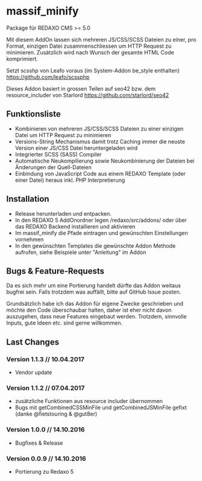 massif_minify
================

Package für REDAXO CMS >= 5.0

Mit diesem AddOn lassen sich mehreren JS/CSS/SCSS Dateien zu einer, 
pro Format, einzigen Datei zusammenschliessen um HTTP Request zu minimieren.
Zusätzlich wird nach Wunsch der gesamte HTML Code komprimiert.

Setzt scsshp von Leafo voraus (im System-Addon be_style enthalten)
https://github.com/leafo/scssphp    

Dieses Addon basiert in grossen Teilen auf seo42 bzw. dem resource_includer von Starlord
https://github.com/starlord/seo42

Funktionsliste
-------

* Kombinieren von mehreren JS/CSS/SCSS Dateien zu einer einzigen Datei um HTTP Request zu minimieren
* Versions-String Mechanismus damit trotz Caching immer die neuste Version einer JS/CSS Datei heruntergeladen wird
* Integrierter SCSS (SASS) Compiler
* Automatische Neukompilierung sowie Neukombinierung der Dateien bei Änderungen der Quell-Dateien
* Einbindung von JavaScript Code aus einem REDAXO Template (oder einer Datei) heraus inkl. PHP Interpretierung

Installation
-------

* Release herunterladen und entpacken.
* In den REDAXO 5 AddOnordner legen /redaxo/src/addons/ oder über das REDAXO Backend installieren und aktivieren
* Im massif_minify die Pfade eintragen und gewünschten Einstellungen vornehmen
* In den gewünschten Templates die gewünschte Addon Methode aufrufen, siehe Beispiele unter "Anleitung" im Addon


Bugs & Feature-Requests
-------

Da es sich mehr um eine Portierung handelt dürfte das Addon weitaus bugfrei sein. Falls trotzdem was auffällt, bitte auf GitHub Issue posten.

Grundsätzlich habe ich das Addon für eigene Zwecke geschrieben und möchte den Code überschaubar halten, daher ist eher nicht davon auszugehen, dass neue Features eingebaut werden. Trotzdem, sinnvolle Inputs, gute Ideen etc. sind gerne willkommen.


Last Changes
-------

### Version 1.1.3 // 10.04.2017

- Vendor update

### Version 1.1.2 // 07.04.2017

- zusätzliche Funktionen aus resource includer übernommen
- Bugs mit getCombinedCSSMinFile und getCombinedJSMinFile gefixt (danke @fietstouring & @gut8er)


### Version 1.0.0 // 14.10.2016

- Bugfixes & Release

### Version 0.0.9 // 14.10.2016

- Portierung zu Redaxo 5
